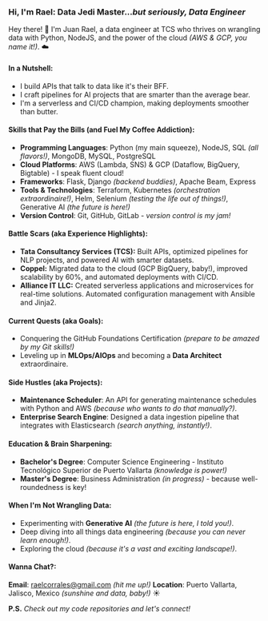 ### Hi, I'm Rael: Data Jedi Master...*but seriously, Data Engineer*

Hey there! 🌟 I'm Juan Rael, a data engineer at TCS who thrives on wrangling data with Python, NodeJS, and the power of the cloud *(AWS & GCP, you name it!)*. ☁️

#### In a Nutshell:
- I build APIs that talk to data like it's their BFF.
- I craft pipelines for AI projects that are smarter than the average bear.
- I'm a serverless and CI/CD champion, making deployments smoother than butter.

#### Skills that Pay the Bills (and Fuel My Coffee Addiction):
- **Programming Languages**: Python (my main squeeze), NodeJS, SQL *(all flavors!)*, MongoDB, MySQL, PostgreSQL
- **Cloud Platforms**: AWS (Lambda, SNS) & GCP (Dataflow, BigQuery, Bigtable) - I speak fluent cloud!
- **Frameworks**: Flask, Django *(backend buddies)*, Apache Beam, Express
- **Tools & Technologies**: Terraform, Kubernetes *(orchestration extraordinaire!)*, Helm, Selenium *(testing the life out of things!)*, Generative AI *(the future is here!)*
- **Version Control**: Git, GitHub, GitLab - *version control is my jam!*

#### Battle Scars (aka Experience Highlights):
- **Tata Consultancy Services (TCS):** Built APIs, optimized pipelines for NLP projects, and powered AI with smarter datasets.
- **Coppel:** Migrated data to the cloud (GCP BigQuery, baby!), improved scalability by 60%, and automated deployments with CI/CD.
- **Alliance IT LLC:** Created serverless applications and microservices for real-time solutions. Automated configuration management with Ansible and Jinja2.

#### Current Quests (aka Goals):
- Conquering the GitHub Foundations Certification *(prepare to be amazed by my Git skills!)*
- Leveling up in **MLOps/AIOps** and becoming a **Data Architect** extraordinaire.

#### Side Hustles (aka Projects):
- **Maintenance Scheduler**: An API for generating maintenance schedules with Python and AWS *(because who wants to do that manually?)*.
- **Enterprise Search Engine**: Designed a data ingestion pipeline that integrates with Elasticsearch *(search anything, instantly!)*.

#### Education & Brain Sharpening:
- **Bachelor's Degree**: Computer Science Engineering - Instituto Tecnológico Superior de Puerto Vallarta *(knowledge is power!)*
- **Master's Degree**: Business Administration *(in progress)* - because well-roundedness is key!

#### When I'm Not Wrangling Data:
- Experimenting with **Generative AI** *(the future is here, I told you!)*.
- Deep diving into all things data engineering *(because you can never learn enough!)*.
- Exploring the cloud *(because it's a vast and exciting landscape!)*.

#### Wanna Chat?:
**Email**: raelcorrales@gmail.com *(hit me up!)*
**Location**: Puerto Vallarta, Jalisco, Mexico *(sunshine and data, baby!)* ☀️

**P.S.** *Check out my code repositories and let's connect!*
